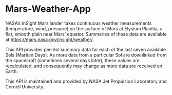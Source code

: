 # Mars-Weather-App

NASA’s InSight Mars lander takes continuous weather measurements (temperature, wind, pressure) on the surface of Mars at Elysium Planitia, a flat, smooth plain near Mars’ equator. Summaries of these data are available at https://mars.nasa.gov/insight/weather/.

This API provides per-Sol summary data for each of the last seven available Sols (Martian Days). As more data from a particular Sol are downlinked from the spacecraft (sometimes several days later), these values are recalculated, and consequently may change as more data are received on Earth.

This API is maintained and provided by NASA Jet Propulsion Laboratory and Cornell University.
